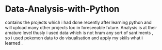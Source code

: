 # Data-Analysis-with-Python
contains the projects which i had done recently after learning python and will upload many other projects too in foreseeable future.
Analysis is at their amature level thusly i used data which is not hram any sort of santiments , so i used pokemon data to do visualisation and apply my skiils what i learned . 

